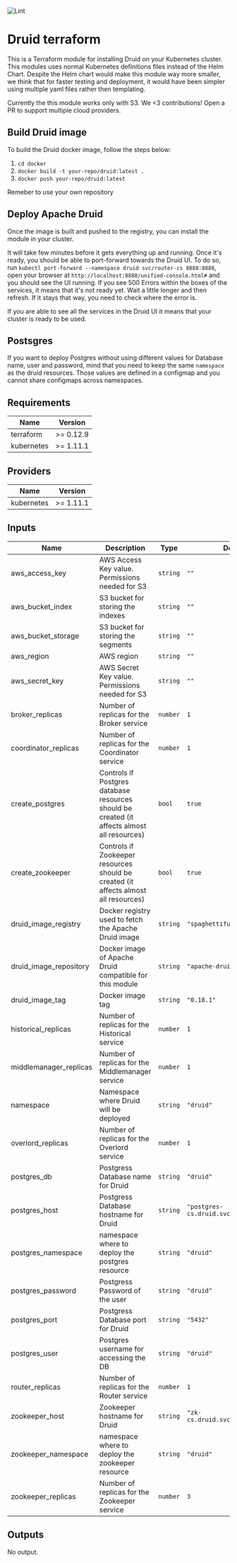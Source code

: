 ![Lint](https://github.com/spaghettifunk/druid-terraform/workflows/Lint/badge.svg?branch=master)

# Druid terraform

This is a Terraform module for installing Druid on your Kubernetes cluster. This modules uses normal Kubernetes definitions files instead of the Helm Chart. Despite the Helm chart would make this module way more smaller, we think that for faster testing and deployment, it would have been simpler using multiple yaml files rather then templating.

Currently the this module works only with S3. We <3 contributions! Open a PR to support multiple cloud providers.

## Build Druid image

To build the Druid docker image, follow the steps below:

1. `cd docker`
2. `docker build -t your-repo/druid:latest .`
3. `docker push your-repo/druid:latest`

Remeber to use your own repository

## Deploy Apache Druid

Once the image is built and pushed to the registry, you can install the module in your cluster.

It will take few minutes before it gets everything up and running. Once it's ready, you should be able to port-forward towards the Druid UI. To do so, run `kubectl port-forward --namespace druid svc/router-cs 8888:8888`, open your browser at `http://localhost:8888/unified-console.html#` and you should see the UI running. If you see 500 Errors within the boxes of the services, it means that it's not ready yet. Wait a little longer and then refresh. If it stays that way, you need to check where the error is.

If you are able to see all the services in the Druid UI it means that your cluster is ready to be used.

## Postsgres

If you want to deploy Postgres without using different values for Database name, user and password, mind that you need to keep the same `namespace` as the druid resources. Those values are defined in a configmap and you cannot share configmaps across namespaces.

## Requirements

| Name | Version |
|------|---------|
| terraform | >= 0.12.9 |
| kubernetes | >= 1.11.1 |

## Providers

| Name | Version |
|------|---------|
| kubernetes | >= 1.11.1 |

## Inputs

| Name | Description | Type | Default | Required |
|------|-------------|------|---------|:--------:|
| aws\_access\_key | AWS Access Key value. Permissions needed for S3 | `string` | `""` | no |
| aws\_bucket\_index | S3 bucket for storing the indexes | `string` | `""` | no |
| aws\_bucket\_storage | S3 bucket for storing the segments | `string` | `""` | no |
| aws\_region | AWS region | `string` | `""` | no |
| aws\_secret\_key | AWS Secret Key value. Permissions needed for S3 | `string` | `""` | no |
| broker\_replicas | Number of replicas for the Broker service | `number` | `1` | no |
| coordinator\_replicas | Number of replicas for the Coordinator service | `number` | `1` | no |
| create\_postgres | Controls if Postgres database resources should be created (it affects almost all resources) | `bool` | `true` | no |
| create\_zookeeper | Controls if Zookeeper resources should be created (it affects almost all resources) | `bool` | `true` | no |
| druid\_image\_registry | Docker registry used to fetch the Apache Druid image | `string` | `"spaghettifunk"` | no |
| druid\_image\_repository | Docker image of Apache Druid compatible for this module | `string` | `"apache-druid"` | no |
| druid\_image\_tag | Docker image tag | `string` | `"0.18.1"` | no |
| historical\_replicas | Number of replicas for the Historical service | `number` | `1` | no |
| middlemanager\_replicas | Number of replicas for the Middlemanager service | `number` | `1` | no |
| namespace | Namespace where Druid will be deployed | `string` | `"druid"` | no |
| overlord\_replicas | Number of replicas for the Overlord service | `number` | `1` | no |
| postgres\_db | Postgress Database name for Druid | `string` | `"druid"` | no |
| postgres\_host | Postgress Database hostname for Druid | `string` | `"postgres-cs.druid.svc.cluster.local"` | no |
| postgres\_namespace | namespace where to deploy the postgres resource | `string` | `"druid"` | no |
| postgres\_password | Postgress Password of the user | `string` | `"druid"` | no |
| postgres\_port | Postgress Database port for Druid | `string` | `"5432"` | no |
| postgres\_user | Postgres username for accessing the DB | `string` | `"druid"` | no |
| router\_replicas | Number of replicas for the Router service | `number` | `1` | no |
| zookeeper\_host | Zookeeper hostname for Druid | `string` | `"zk-cs.druid.svc.cluster.local"` | no |
| zookeeper\_namespace | namespace where to deploy the zookeeper resource | `string` | `"druid"` | no |
| zookeeper\_replicas | Number of replicas for the Zookeeper service | `number` | `3` | no |

## Outputs

No output.

